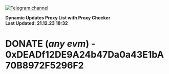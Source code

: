 [![Telegram channel](https://img.shields.io/endpoint?url=https://runkit.io/damiankrawczyk/telegram-badge/branches/master?url=https://t.me/n4z4v0d)](https://t.me/n4z4v0d) 

**Dynamic Updates Proxy List with Proxy Checker**  
**Last Updated: 21.12.23 18:32**

# DONATE (_any evm_) - 0xDEADf12DE9A24b47Da0a43E1bA70B8972F5296F2
